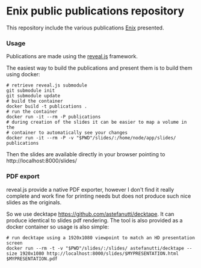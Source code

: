 # Enix public publications repository


This repository include the various publications [Enix](http://enix.io) presented.

### Usage

Publications are made using the [reveal.js](http://revealjs.com) framework.


The easiest way to build the publications and present them is to build them using docker:

```
# retrieve reveal.js submodule
git submodule init
git submodule update
# build the container
docker build -t publications .
# run the container
docker run -it --rm -P publications
# during creation of the slides it can be easier to map a volume in the
# container to automatically see your changes
docker run -it --rm -P -v "$PWD"/slides/:/home/node/app/slides/ publications
```

Then the slides are available directly in your browser pointing to http://localhost:8000/slides/

### PDF export

reveal.js provide a native PDF exporter, however I don't find it really complete and work fine for printing needs but does not produce such nice slides as the originals.

So we use decktape https://github.com/astefanutti/decktape. It can produce identical to slides pdf rendering. The tool is also provided as a docker container so usage is also simple:

```
# run decktape using a 1920x1080 viewpoint to match an HD presentation screen
docker run --rm -t -v "$PWD"/slides/:/slides/ astefanutti/decktape --size 1920x1080 http://localhost:8000/slides/$MYPRESENTATION.html $MYPRESENTATION.pdf
```
